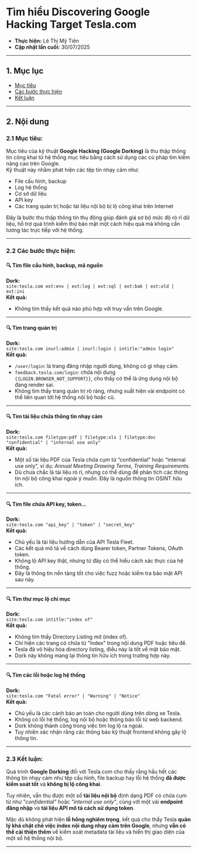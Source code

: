 # Tìm hiểu Discovering Google Hacking Target Tesla.com
- **Thực hiện:** Lê Thị Mỹ Tiên  
- **Cập nhật lần cuối:** 30/07/2025

---

## 1. Mục lục
- [Mục tiêu](#21-mục-tiêu)
- [Các bước thực hiện](#22-các-bước-thực-hiện)
- [Kết luận](#23-kết-luận)

---

## 2. Nội dung

### 2.1 Mục tiêu:
Mục tiêu của kỹ thuật **Google Hacking (Google Dorking)** là thu thập thông tin công khai từ hệ thống mục tiêu bằng cách sử dụng các cú pháp tìm kiếm nâng cao trên Google.  
Kỹ thuật này nhằm phát hiện các tệp tin nhạy cảm như:
- File cấu hình, backup
- Log hệ thống
- Cơ sở dữ liệu
- API key
- Các trang quản trị hoặc tài liệu nội bộ bị lộ công khai trên Internet

Đây là bước thu thập thông tin thụ động giúp đánh giá sơ bộ mức độ rò rỉ dữ liệu, hỗ trợ quá trình kiểm thử bảo mật một cách hiệu quả mà không cần tương tác trực tiếp với hệ thống.

---

### 2.2 Các bước thực hiện:

#### 🔍 Tìm file cấu hình, backup, mã nguồn  
**Dork:**  
`site:tesla.com ext:env | ext:log | ext:sql | ext:bak | ext:old | ext:ini`  
**Kết quả:**  
- Không tìm thấy kết quả nào phù hợp với truy vấn trên Google.

---

#### 🔍 Tìm trang quản trị  
**Dork:**  
`site:tesla.com inurl:admin | inurl:login | intitle:"admin login"`  
**Kết quả:**  
- `/user/login`: là trang đăng nhập người dùng, không có gì nhạy cảm.  
- `feedback.tesla.com/login`: chứa nội dung `{{LOGIN.BROWSER_NOT_SUPPORT}}`, cho thấy có thể là ứng dụng nội bộ đang render sai.  
- Không tìm thấy trang quản trị rõ ràng, nhưng xuất hiện vài endpoint có thể liên quan tới hệ thống nội bộ hoặc cũ.

---

#### 🔍 Tìm tài liệu chứa thông tin nhạy cảm  
**Dork:**  
`site:tesla.com filetype:pdf | filetype:xls | filetype:doc "confidential" | "internal use only"`  
**Kết quả:**  
- Một số tài liệu PDF của Tesla chứa cụm từ “confidential” hoặc “internal use only”, ví dụ: *Annual Meeting Drawing Terms*, *Training Requirements*.  
- Dù chưa chắc là tài liệu rò rỉ, nhưng có thể dùng để phân tích các thông tin nội bộ công khai ngoài ý muốn. Đây là nguồn thông tin OSINT hữu ích.

---

#### 🔍 Tìm file chứa API key, token...  
**Dork:**  
`site:tesla.com "api_key" | "token" | "secret_key"`  
**Kết quả:**  
- Chủ yếu là tài liệu hướng dẫn của API Tesla Fleet.  
- Các kết quả mô tả về cách dùng Bearer token, Partner Tokens, OAuth token.  
- Không lộ API key thật, nhưng từ đây có thể hiểu cách xác thực của hệ thống.  
- Đây là thông tin nền tảng tốt cho việc fuzz hoặc kiểm tra bảo mật API sau này.

---

#### 🔍 Tìm thư mục lộ chỉ mục  
**Dork:**  
`site:tesla.com intitle:"index of"`  
**Kết quả:**  
- Không tìm thấy Directory Listing mở (index of).  
- Chỉ hiện các trang có chứa từ "Index" trong nội dung PDF hoặc tiêu đề.  
- Tesla đã vô hiệu hóa directory listing, điều này là tốt về mặt bảo mật.  
- Dork này không mang lại thông tin hữu ích trong trường hợp này.

---

#### 🔍 Tìm các lỗi hoặc log hệ thống  
**Dork:**  
`site:tesla.com "Fatal error" | "Warning" | "Notice"`  
**Kết quả:**  
- Chủ yếu là các cảnh báo an toàn cho người dùng trên dòng xe Tesla.  
- Không có lỗi hệ thống, log nội bộ hoặc thông báo lỗi từ web backend.  
- Dork không thành công trong việc tìm log lộ ra ngoài.  
- Tuy nhiên xác nhận rằng các thông báo kỹ thuật frontend không gây lộ thông tin.

---

### 2.3 Kết luận:
Quá trình **Google Dorking** đối với Tesla.com cho thấy rằng hầu hết các thông tin nhạy cảm như tệp cấu hình, file backup hay lỗi hệ thống **đã được kiểm soát tốt** và **không bị lộ công khai**.  

Tuy nhiên, vẫn thu được một số **tài liệu nội bộ** định dạng PDF có chứa cụm từ như *"confidential"* hoặc *"internal use only"*, cùng với một vài **endpoint đăng nhập** và **tài liệu API mô tả cách sử dụng token**.  

Mặc dù không phát hiện **lỗ hổng nghiêm trọng**, kết quả cho thấy Tesla **quản lý khá chặt chẽ việc index nội dung nhạy cảm trên Google**, nhưng **vẫn có thể cải thiện thêm** về kiểm soát metadata tài liệu và hiển thị giao diện của một số hệ thống nội bộ.

---
